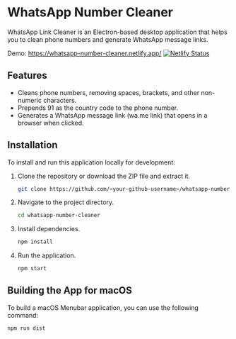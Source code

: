 # WhatsApp Number Cleaner

WhatsApp Link Cleaner is an Electron-based desktop application that helps you to clean phone numbers and generate WhatsApp message links.

Demo: https://whatsapp-number-cleaner.netlify.app/
[![Netlify Status](https://api.netlify.com/api/v1/badges/1f573488-6c4f-4d48-8de4-98e5536e7203/deploy-status)](https://app.netlify.com/sites/whatsapp-number-cleaner/deploys)
## Features

- Cleans phone numbers, removing spaces, brackets, and other non-numeric characters.
- Prepends 91 as the country code to the phone number.
- Generates a WhatsApp message link (wa.me link) that opens in a browser when clicked.

## Installation

To install and run this application locally for development:

1. Clone the repository or download the ZIP file and extract it.

    ```bash
    git clone https://github.com/<your-github-username>/whatsapp-number-cleaner.git
    ```

2. Navigate to the project directory.

    ```bash
    cd whatsapp-number-cleaner
    ```

3. Install dependencies.

    ```bash
    npm install
    ```

4. Run the application.

    ```bash
    npm start
    ```

## Building the App for macOS

To build a macOS Menubar application, you can use the following command:

```bash
npm run dist
